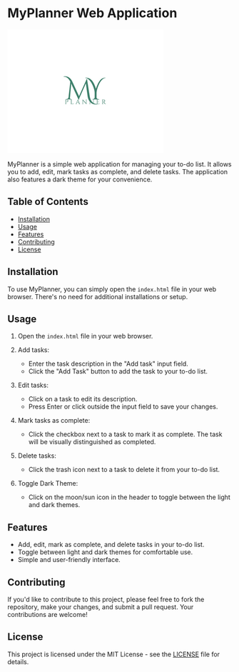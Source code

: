 # MyPlanner Web Application

![MyPlanner Logo](src/myplanner.png)

MyPlanner is a simple web application for managing your to-do list. It allows you to add, edit, mark tasks as complete, and delete tasks. The application also features a dark theme for your convenience.

## Table of Contents

- [Installation](#installation)
- [Usage](#usage)
- [Features](#features)
- [Contributing](#contributing)
- [License](#license)

## Installation

To use MyPlanner, you can simply open the `index.html` file in your web browser. There's no need for additional installations or setup.

## Usage

1. Open the `index.html` file in your web browser.

2. Add tasks:
   - Enter the task description in the "Add task" input field.
   - Click the "Add Task" button to add the task to your to-do list.

3. Edit tasks:
   - Click on a task to edit its description.
   - Press Enter or click outside the input field to save your changes.

4. Mark tasks as complete:
   - Click the checkbox next to a task to mark it as complete. The task will be visually distinguished as completed.

5. Delete tasks:
   - Click the trash icon next to a task to delete it from your to-do list.

6. Toggle Dark Theme:
   - Click on the moon/sun icon in the header to toggle between the light and dark themes.

## Features

- Add, edit, mark as complete, and delete tasks in your to-do list.
- Toggle between light and dark themes for comfortable use.
- Simple and user-friendly interface.

## Contributing

If you'd like to contribute to this project, please feel free to fork the repository, make your changes, and submit a pull request. Your contributions are welcome!

## License

This project is licensed under the MIT License - see the [LICENSE](LICENSE) file for details.
